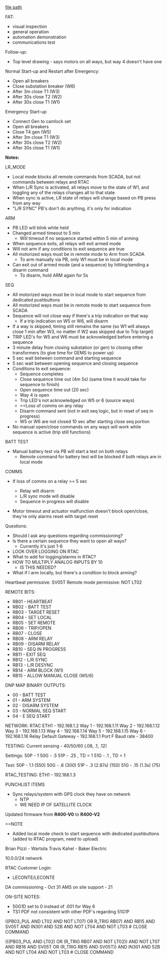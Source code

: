 
[file path](<file:///C:\Users\jnetherton\G&W Electric Co\US-PowerGridAutomation - Documents\_Lazer\103220 - Leconte (CED)>)



FAT:
- visual inspection
- general operation
- automation demonstration
- communications test

Follow-up:
- Top level drawing - says motors on all ways, but way 4 doesn't have one

Normal Start-up and Restart after Emergency:
- Open all breakers
- Close substation breaker (W6)
- After 3m close T1 (W3)
- After 30s close T2 (W2)
- After 30s close T1 (W1)

Emergency Start-up
- Connect Gen to camlock set
- Open all breakers
- Close T4 gen (W5)
- After 3m close T1 (W3)
- After 30s close T2 (W2)
- After 30s close T1 (W1)

**Notes:**

LR_MODE
- Local mode blocks all remote commands from SCADA, but not commands between relays and RTAC 
- When L/R Sync is activated, all relays move to the state of W1, and toggling any of the relays changes all to that state
- When sync is active, LR state of relays will change based on PB press from any way
- "L/R SYNC" PB's don't do anything, it's only for indication

ARM
- PB LED will blink while held
- Changed armed timeout to 5 min
	- Will timeout if no sequence started within 5 min of arming
- When sequence exits, all relays will exit armed mode
- Will not arm if any conditions to exit sequence are true
- All motorized ways must be in remote mode to Arm from SCADA
	- To arm manually via PB, only W1 must be in local mode
- Can exit out of armed mode (and a sequence) by hitting/sending a disarm command
	- To disarm, hold ARM again for 5s

SEQ
- All motorized ways must be in local mode to start sequence from dedicated pushbuttons
- All motorized ways must be in remote mode to start sequence from SCADA
- Sequence will not close way if there's a trip indication on that way
	- If a trip indication on W5 or W6, will disarm
- If a way is skipped, timing still remains the same (so W1 will always close 1 min after W3, no matter if W2 was skipped due to Trip target)
- TRIP LED's for W5 and W6 must be acknowledged before entering a sequence
- 3 minute delay from closing substation (or gen) to closing other transformers (to give time for GEMS to power up)
- 5 sec wait between command and starting sequence
- 5 sec wait between opening sequence and closing sequence
- Conditions to exit sequence:
	- Sequence completes
	- Close sequence time out (4m 5s) (same time it would take for sequence to finish)
	- Open sequence time out (20 sec)
	- Way 4 is open
	- Trip LED's not acknowledged on W5 or 6 (source ways)
	- ==Loss of comms on any relay
	- Disarm command sent (not in exit seq logic, but in reset of seq in progress)
	- W5 or W6 are not closed 10 sec after starting close seq portion
- No manual open/close commands on any ways will work while sequence is active (trip still functions)

BATT TEST
- Manual battery test via PB will start a test on both relays
	- Remote command for battery test will be blocked if both relays are in local mode

COMMS
- If loss of comms on a relay >= 5 sec
	- Relay will disarm
	- L/R sync mode will disable
	- Sequence in progress will disable

- Motor timeout and actuator malfunction doesn't block open/close, they're only alarms reset with target reset

Questions:
- Should I ask any questions regarding commissioning?
- Is there a certain sequence they want to open all ways?
	- Currently it's just 1-6
- LOOK OVER LOGGING ON RTAC
- What to add for logging/alarms in RTAC?
- HOW TO MULTIPLY ANALOG INPUTS BY 10
	- IS THIS NEEDED?
- What if I arm locally, but there's a condition to block arming?

Heartbeat permissive: SV05T
Remote mode permissive: NOT LT02

REMOTE BITS:
- RB01 - HEARTBEAT
- RB02 - BATT TEST
- RB03 - TARGET RESET
- RB04 - SET LOCAL
- RB05 - SET REMOTE
- RB06 - TRIP/OPEN
- RB07 - CLOSE
- RB08 - ARM RELAY
- RB09 - DISARM RELAY
- RB10 - SEQ IN PROGRESS
- RB11 - EXIT SEQ
- RB12 - L/R SYNC
- RB13 - L/R DESYNC
- RB14 - ARM BLOCK (W1)
- RB15 - ALLOW MANUAL CLOSE (W5/6)

DNP MAP BINARY OUTPUTS:
- 00 - BATT TEST
- 01 - ARM SYSTEM
- 02 - DISARM SYSTEM
- 03 - NORMAL SEQ START
- 04 - E SEQ START

NETWORK:
RTAC ETH1 - 192.168.1.2
Way 1 - 192.168.1.11
Way 2 - 192.168.1.12
Way 3 - 192.168.1.13
Way 4 - 192.168.1.14
Way 5 - 192.168.1.15
Way 6 - 192.168.1.16
Relay Default Gateway - 192.168.1.1
Port F Baud rate - 38400

TESTING:
Current sensing - 40/50/60 (.08, .1, .12)

Settings:
50P - 1
50G - .5
51P - .25 , TD = 1
51G - .1 , TD = 1

Test:
50P - 1.1   (550)
50G - .6     (300)
51P - .3 (2.87s)  (150)
51G - .15 (1.3s)   (75)

RTAC_TESTING:
ETH1 - 192.168.1.3


PUNCHLIST ITEMS
- Sync relays/system with GPS clock they have on network
	- NTP
	- WE NEED IP OF SATELLITE CLOCK

Updated firmware from **R400-V0** to **R400-V2**

==NOTE
- Added local mode check to start sequence with dedicated pushbuttons (added to RTAC program, need to upload)

Brian Pizzi - Wartsila
Travis Kahel - Baker Electric

10.0.0/24 network

RTAC Customer Login:
- LECONTE/LECONTE

DA commissioning -  Oct 31
AMS  on site support - 21

ON-SITE NOTES:
- 50G1D set to 0 instead of .001 for Way 6
- TS1 PDF not consistent with other PDF's regarding 51G1P


((PB03_PUL AND LT02 AND NOT LT07) OR R_TRIG RB07) AND RB15 AND SV05T AND IN301 AND 52B AND NOT LT04 AND NOT LT03 # CLOSE COMMAND

(((PB03_PUL AND LT02) OR (R_TRIG RB07 AND NOT LT02)) AND NOT LT07 AND RB16 AND SV05T OR (R_TRIG RB15 AND SV05T)) AND IN301 AND 52B AND NOT LT04 AND NOT LT03 # CLOSE COMMAND